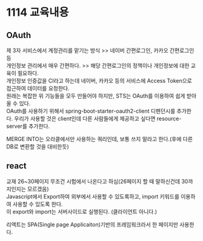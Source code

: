 # 1114 교육내용
## OAuth
 제 3자 서비스에서 계정관리를 맡기는 방식 >> 네이버 간편로그인, 카카오 간편로그인 등</br>
 개인정보 관리에서 매우 간편하다. >> 해당 간편로그인의 정책이나 개인정보에 대한 교육이 필요하다.</br>
 개인정보 인증값을 CI라고 하는데 네이버, 카카오 등의 서비스에 Access Token으로 접근하여 데이터를 요청한다.</br>
 원래는 복잡한 위 기능들을 모두 만들어야 하지만, STS는 OAuth를 이용하여 쉽게 받아올 수 있다.</br>
 OAuth를 사용하기 위해서 spring-boot-starter-oauth2-client 디펜던시를 추가한다. 우리가 사용할 것은 client인데 다른 사람들에게 제공하고 싶다면 resource-server를 추가한다.
 
 MERGE INTO는 오라클에서만 사용하는 쿼리인데, 보통 쓰지 말라고 한다.(후에 다른 DB로 변환할 것을 대비한듯) </br>

## react
 교재 26~30페이지 무조건 시험에서 나온다고 하심(26페이지 할 때 말하신건데 30까지인지는 모르겠음)</br>
 Javascript에서 Export하여 외부에서 사용할 수 있도록하고,  import 키워드를 이용하여 사용할 수 있도록 한다.</br>
 이 export와 import는 서버사이드로 실행된다. (클라이언트 아니다.)</br>
 
 리액트는 SPA(Single page Applicaiton)기반의 프레임워크라서 한 페이지만 사용한다.




 

